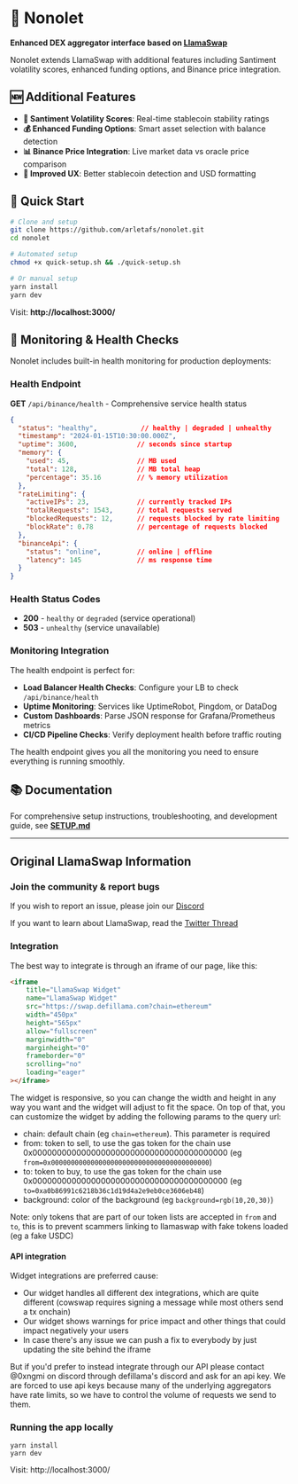 # 🚀 Nonolet

**Enhanced DEX aggregator interface based on [LlamaSwap](https://swap.defillama.com)**

Nonolet extends LlamaSwap with additional features including Santiment volatility scores, enhanced funding options, and Binance price integration.

## 🆕 Additional Features

- **🔢 Santiment Volatility Scores**: Real-time stablecoin stability ratings
- **💰 Enhanced Funding Options**: Smart asset selection with balance detection  
- **📊 Binance Price Integration**: Live market data vs oracle price comparison
- **🎯 Improved UX**: Better stablecoin detection and USD formatting

## 🚀 Quick Start

```bash
# Clone and setup
git clone https://github.com/arletafs/nonolet.git
cd nonolet

# Automated setup
chmod +x quick-setup.sh && ./quick-setup.sh

# Or manual setup
yarn install
yarn dev
```

Visit: **http://localhost:3000/**

## 🏥 Monitoring & Health Checks

Nonolet includes built-in health monitoring for production deployments:

### Health Endpoint

**GET** `/api/binance/health` - Comprehensive service health status

```json
{
  "status": "healthy",           // healthy | degraded | unhealthy
  "timestamp": "2024-01-15T10:30:00.000Z",
  "uptime": 3600,               // seconds since startup
  "memory": {
    "used": 45,                 // MB used
    "total": 128,               // MB total heap
    "percentage": 35.16         // % memory utilization
  },
  "rateLimiting": {
    "activeIPs": 23,            // currently tracked IPs
    "totalRequests": 1543,      // total requests served
    "blockedRequests": 12,      // requests blocked by rate limiting
    "blockRate": 0.78           // percentage of requests blocked
  },
  "binanceApi": {
    "status": "online",         // online | offline
    "latency": 145              // ms response time
  }
}
```

### Health Status Codes

- **200** - `healthy` or `degraded` (service operational)
- **503** - `unhealthy` (service unavailable)

### Monitoring Integration

The health endpoint is perfect for:
- **Load Balancer Health Checks**: Configure your LB to check `/api/binance/health`
- **Uptime Monitoring**: Services like UptimeRobot, Pingdom, or DataDog
- **Custom Dashboards**: Parse JSON response for Grafana/Prometheus metrics
- **CI/CD Pipeline Checks**: Verify deployment health before traffic routing

The health endpoint gives you all the monitoring you need to ensure everything is running smoothly.

## 📚 Documentation

For comprehensive setup instructions, troubleshooting, and development guide, see **[SETUP.md](./SETUP.md)**

---

## Original LlamaSwap Information

### Join the community & report bugs

If you wish to report an issue, please join our [Discord](https://discord.swap.defillama.com/)

If you want to learn about LlamaSwap, read the [Twitter Thread](https://twitter.com/DefiLlama/status/1609989799653285888)

### Integration

The best way to integrate is through an iframe of our page, like this:

```html
<iframe
	title="LlamaSwap Widget"
	name="LlamaSwap Widget"
	src="https://swap.defillama.com?chain=ethereum"
	width="450px"
	height="565px"
	allow="fullscreen"
	marginwidth="0"
	marginheight="0"
	frameborder="0"
	scrolling="no"
	loading="eager"
></iframe>
```

The widget is responsive, so you can change the width and height in any way you want and the widget will adjust to fit the space. On top of that, you can customize the widget by adding the following params to the query url:

- chain: default chain (eg `chain=ethereum`). This parameter is required
- from: token to sell, to use the gas token for the chain use 0x0000000000000000000000000000000000000000 (eg `from=0x0000000000000000000000000000000000000000`)
- to: token to buy, to use the gas token for the chain use 0x0000000000000000000000000000000000000000 (eg `to=0xa0b86991c6218b36c1d19d4a2e9eb0ce3606eb48`)
- background: color of the background (eg `background=rgb(10,20,30)`)

Note: only tokens that are part of our token lists are accepted in `from` and `to`, this is to prevent scammers linking to llamaswap with fake tokens loaded (eg a fake USDC)

#### API integration

Widget integrations are preferred cause:

- Our widget handles all different dex integrations, which are quite different (cowswap requires signing a message while most others send a tx onchain)
- Our widget shows warnings for price impact and other things that could impact negatively your users
- In case there's any issue we can push a fix to everybody by just updating the site behind the iframe

But if you'd prefer to instead integrate through our API please contact @0xngmi on discord through defillama's discord and ask for an api key. We are forced to use api keys because many of the underlying aggregators have rate limits, so we have to control the volume of requests we send to them.

### Running the app locally

```
yarn install
yarn dev
```

Visit: http://localhost:3000/
